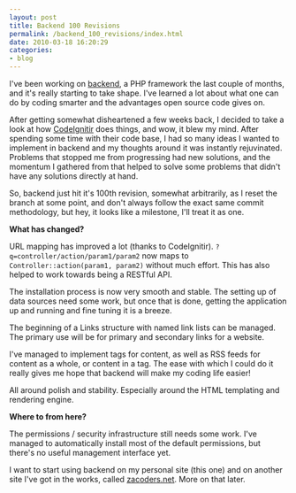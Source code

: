 ```yaml
---
layout: post
title: Backend 100 Revisions
permalink: /backend_100_revisions/index.html
date: 2010-03-18 16:20:29
categories:
- blog
---
```


I've been working on [backend][1], a PHP framework the last couple of months, and it's really starting to take shape. I've learned a lot about what one can do by coding smarter and the advantages open source code gives on.<!--break-->

After getting somewhat disheartened a few weeks back, I decided to take a look at how [CodeIgnitir][2] does things, and wow, it blew my mind. After spending some time with their code base, I had so many ideas I wanted to implement in backend and my thoughts around it was instantly rejuvinated. Problems that stopped me from progressing had new solutions, and the momentum I gathered from that helped to solve some problems that didn't have any solutions directly at hand.

So, backend just hit it's 100th revision, somewhat arbitrarily, as I reset the branch at some point, and don't always follow the exact same commit methodology, but hey, it looks like a milestone, I'll treat it as one.

**What has changed?**

URL mapping has improved a lot (thanks to CodeIgnitir). `?q=controller/action/param1/param2` now maps to `Controller::action(param1, param2)` without much effort. This has also helped to work towards being a RESTful API.

The installation process is now very smooth and stable. The setting up of data sources need some work, but once that is done, getting the application up and running and fine tuning it is a breeze.

The beginning of a Links structure with named link lists can be managed. The primary use will be for primary and secondary links for a website.

I've managed to implement tags for content, as well as RSS feeds for content as a whole, or content in a tag. The ease with which I could do it really gives me hope that backend will make my coding life easier!

All around polish and stability. Especially around the HTML templating  and rendering engine.

**Where to from here?**

The permissions / security infrastructure still needs some work. I've managed to automatically install most of the default permissions, but there's no useful management interface yet.

I want to start using backend on my personal site (this one) and on another site I've got in the works, called [zacoders.net][3]. More on that later.


[1]: http://backend-php.net
[2]: http://codeigniter.com/
[3]: http://zacoders.net
